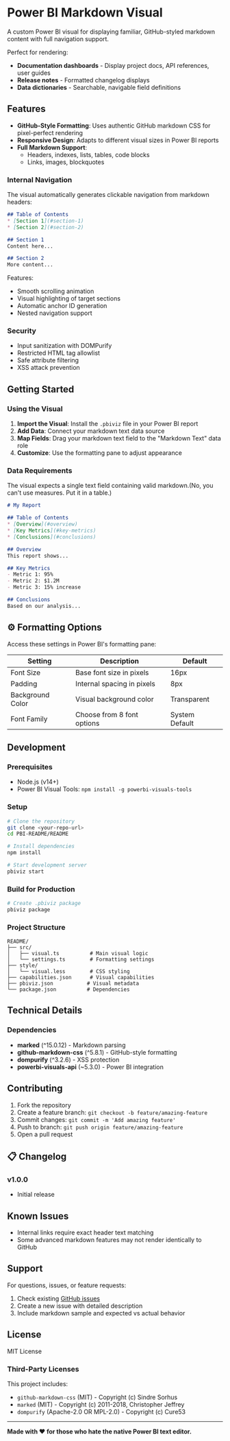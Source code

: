 # Power BI Markdown Visual

A custom Power BI visual for displaying familiar, GitHub-styled markdown content with full navigation support.

Perfect for rendering:
- **Documentation dashboards** - Display project docs, API references, user guides
- **Release notes** - Formatted changelog displays
- **Data dictionaries** - Searchable, navigable field definitions

## Features

- **GitHub-Style Formatting**: Uses authentic GitHub markdown CSS for pixel-perfect rendering
- **Responsive Design**: Adapts to different visual sizes in Power BI reports
- **Full Markdown Support**: 
  - Headers, indexes, lists, tables, code blocks
  - Links, images, blockquotes

### Internal Navigation

The visual automatically generates clickable navigation from markdown headers:

```markdown
## Table of Contents
* [Section 1](#section-1)
* [Section 2](#section-2)

## Section 1
Content here...

## Section 2
More content...
```

Features:
- Smooth scrolling animation
- Visual highlighting of target sections
- Automatic anchor ID generation
- Nested navigation support

### Security

- Input sanitization with DOMPurify
- Restricted HTML tag allowlist
- Safe attribute filtering
- XSS attack prevention

## Getting Started

### Using the Visual

1. **Import the Visual**: Install the `.pbiviz` file in your Power BI report
2. **Add Data**: Connect your markdown text data source
3. **Map Fields**: Drag your markdown text field to the "Markdown Text" data role
4. **Customize**: Use the formatting pane to adjust appearance

### Data Requirements

The visual expects a single text field containing valid markdown.(No, you can't use measures. Put it in a table.)

```markdown
# My Report

## Table of Contents
* [Overview](#overview)
* [Key Metrics](#key-metrics)
* [Conclusions](#conclusions)

## Overview
This report shows...

## Key Metrics
- Metric 1: 95%
- Metric 2: $1.2M
- Metric 3: 15% increase

## Conclusions
Based on our analysis...
```

## ⚙️ Formatting Options

Access these settings in Power BI's formatting pane:

| Setting | Description | Default |
|---------|-------------|---------|
| Font Size | Base font size in pixels | 16px |
| Padding | Internal spacing in pixels | 8px |
| Background Color | Visual background color | Transparent |
| Font Family | Choose from 8 font options | System Default |

## Development

### Prerequisites

- Node.js (v14+)
- Power BI Visual Tools: `npm install -g powerbi-visuals-tools`

### Setup

```bash
# Clone the repository
git clone <your-repo-url>
cd PBI-README/README

# Install dependencies
npm install

# Start development server
pbiviz start
```

### Build for Production

```bash
# Create .pbiviz package
pbiviz package
```

### Project Structure

```
README/
├── src/
│   ├── visual.ts          # Main visual logic
│   └── settings.ts        # Formatting settings
├── style/
│   └── visual.less        # CSS styling
├── capabilities.json      # Visual capabilities
├── pbiviz.json           # Visual metadata
└── package.json          # Dependencies
```

## Technical Details

### Dependencies

- **marked** (^15.0.12) - Markdown parsing
- **github-markdown-css** (^5.8.1) - GitHub-style formatting
- **dompurify** (^3.2.6) - XSS protection
- **powerbi-visuals-api** (~5.3.0) - Power BI integration

## Contributing

1. Fork the repository
2. Create a feature branch: `git checkout -b feature/amazing-feature`
3. Commit changes: `git commit -m 'Add amazing feature'`
4. Push to branch: `git push origin feature/amazing-feature`
5. Open a pull request

## 📋 Changelog

### v1.0.0
- Initial release

## Known Issues

- Internal links require exact header text matching
- Some advanced markdown features may not render identically to GitHub

## Support

For questions, issues, or feature requests:
1. Check existing [GitHub issues](../../issues)
2. Create a new issue with detailed description
3. Include markdown sample and expected vs actual behavior

## License

MIT License

### Third-Party Licenses

This project includes:
- `github-markdown-css` (MIT) - Copyright (c) Sindre Sorhus
- `marked` (MIT) - Copyright (c) 2011-2018, Christopher Jeffrey
- `dompurify` (Apache-2.0 OR MPL-2.0) - Copyright (c) Cure53

---

**Made with ❤️ for those who hate the native Power BI text editor.** 
